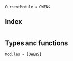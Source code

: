 ```@meta
CurrentModule = OWENS
```

## Index

```@index
```

## Types and functions

```@autodocs
Modules = [OWENS]
```